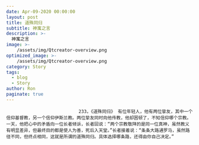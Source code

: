 ```yaml
---
date: Apr-09-2020 00:00:00
layout: post
title: 道殊同归
subtitle: 神寓之言
description: >-
  神寓之言
image: >-
    /assets/img/Qtcreator-overview.png
optimized_image: >-
    /assets/img/Qtcreator-overview.png
category: Story
tags:
  - blog
  - Story
author: Ron
paginate: true
---
```


							　　233，《道殊同归》 有位年轻人，他有两位挚友，其中一个信仰基督教，另一个信仰伊斯兰教。两位挚友同时向他传教，他却困顿了，不知信仰哪个宗教。一天，他把心中的矛盾向一位长者倾诉，长者回说：“两个宗教敬拜的是同一位真神，虽然教义有明显差异，但最终目的都是使人为善，死后入天堂。”长者接着说：“条条大路通罗马，虽然路径不同，但终点相同，这就是所谓的道殊同归。具体选择哪条路，还得由你自己决定。”
							
							
						